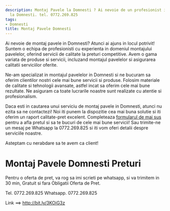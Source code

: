 ```yaml
---
description: Montaj Pavele la Domnesti ? Ai nevoie de un profesionist in Montaj Pavele
  la Domnesti. tel. 0772.269.825
tags:
- Domnesti
title: Montaj Pavele Domnesti
---
```



Ai nevoie de montaj pavele in Domnesti? Atunci ai ajuns in locul potrivit! Suntem o echipa de profesionisti cu experienta in domeniul montajului pavelelor, oferind servicii de calitate la preturi competitive. Avem o gama variata de produse si servicii, incluzand montajul pavelelor si asigurarea calitatii serviciilor oferite.

Ne-am specializat in montajul pavelelor in Domnesti si ne bucuram sa oferim clientilor nostri cele mai bune servicii si produse. Folosim materiale de calitate si tehnologii avansate, astfel incat sa oferim cele mai bune rezultate. Ne asiguram ca toate lucrarile noastre sunt realizate cu atentie si profesionalism.

Daca esti in cautarea unui serviciu de montaj pavele in Domnesti, atunci nu ezita sa ne contactezi! Noi iti punem la dispozitie cea mai buna solutie si iti oferim un raport calitate-pret excelent. Completeaza <a href="http://bit.ly/3KOiG3z">formularul de mai sus</a> pentru a afla pretul si sa te bucuri de cele mai bune servicii! Sau trimite-ne un mesaj pe Whatsapp la 0772.269.825 si iti vom oferi detalii despre serviciile noastre. 

Asteptam cu nerabdare sa te avem ca client!

# Montaj Pavele Domnesti Preturi
Pentru o oferta de pret, va rog sa imi scrieti pe whatsapp, si va trimitem in 30 min, Gratuit si fara Obligatii Oferta de Pret.

Tel. 0772.269.825
Whatsapp. 0772.269.825

Link ==> http://bit.ly/3KOiG3z